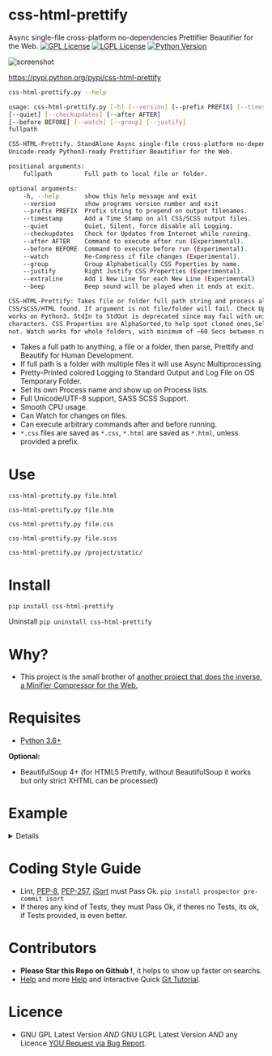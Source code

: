 # css-html-prettify

Async single-file cross-platform no-dependencies Prettifier Beautifier for the Web. [![GPL License](http://img.shields.io/badge/license-GPL-blue.svg?style=plastic)](http://opensource.org/licenses/GPL-3.0) [![LGPL License](http://img.shields.io/badge/license-LGPL-blue.svg?style=plastic)](http://opensource.org/licenses/LGPL-3.0) [![Python Version](https://img.shields.io/badge/Python-3-brightgreen.svg?style=plastic)](http://python.org)

![screenshot](https://source.unsplash.com/q78PYnUehV8/800x402 "Illustrative Photo by https://unsplash.com/@s_erwin")


https://pypi.python.org/pypi/css-html-prettify

```bash
css-html-prettify.py --help

usage: css-html-prettify.py [-h] [--version] [--prefix PREFIX] [--timestamp]
[--quiet] [--checkupdates] [--after AFTER]
[--before BEFORE] [--watch] [--group] [--justify]
fullpath

CSS-HTML-Prettify. StandAlone Async single-file cross-platform no-dependencies
Unicode-ready Python3-ready Prettifier Beautifier for the Web.

positional arguments:
    fullpath         Full path to local file or folder.

optional arguments:
    -h, --help       show this help message and exit
    --version        show programs version number and exit
    --prefix PREFIX  Prefix string to prepend on output filenames.
    --timestamp      Add a Time Stamp on all CSS/SCSS output files.
    --quiet          Quiet, Silent, force disable all Logging.
    --checkupdates   Check for Updates from Internet while running.
    --after AFTER    Command to execute after run (Experimental).
    --before BEFORE  Command to execute before run (Experimental).
    --watch          Re-Compress if file changes (Experimental).
    --group          Group Alphabetically CSS Poperties by name.
    --justify        Right Justify CSS Properties (Experimental).
    --extraline      Add 1 New Line for each New Line (Experimental)
    --beep           Beep sound will be played when it ends at exit.

CSS-HTML-Prettify: Takes file or folder full path string and process all
CSS/SCSS/HTML found. If argument is not file/folder will fail. Check Updates
works on Python3. StdIn to StdOut is deprecated since may fail with unicode
characters. CSS Properties are AlphaSorted,to help spot cloned ones,Selectors
not. Watch works for whole folders, with minimum of ~60 Secs between runs.
```

- Takes a full path to anything, a file or a folder, then parse, Prettify and Beautify for Human Development.
- If full path is a folder with multiple files it will use Async Multiprocessing.
- Pretty-Printed colored Logging to Standard Output and Log File on OS Temporary Folder.
- Set its own Process name and show up on Process lists.
- Full Unicode/UTF-8 support, SASS SCSS Support.
- Smooth CPU usage.
- Can Watch for changes on files.
- Can execute arbitrary commands after and before running.
- `*.css` files are saved as `*.css`, `*.html` are saved as `*.html`, unless provided a prefix.


# Use

```shell
css-html-prettify.py file.html

css-html-prettify.py file.htm

css-html-prettify.py file.css

css-html-prettify.py file.scss

css-html-prettify.py /project/static/
```


# Install

```
pip install css-html-prettify
```
Uninstall `pip uninstall css-html-prettify`


# Why?

- This project is the small brother of [another project that does the inverse, a Minifier Compressor for the Web.](https://github.com/juancarlospaco/css-html-js-minify#css-html-js-minify)


# Requisites

- [Python 3.6+](https://www.python.org "Python Homepage")

**Optional:**

- BeautifulSoup 4+ (for HTML5 Prettify, without BeautifulSoup it works but only strict XHTML can be processed)


# Example

<details>

**Input CSS:**

```css
/* dont remove this comment */
.class, #NotHex, input[type="text"], a:hover  {
    border:none;
    margin:0 0 0 0;
    border-color:    fuchsia;
    color:           mediumspringgreen;
    background-position:0 0;
    transform-origin:0 0;
    margin: 0px !important;
    color: #000000;
    background-color: #FFFFFF;
}





.foo {content: "If you leave too much new lines it will add a horizontal line"}
```

**Output CSS:**

```css
@charset utf-8;


/* dont remove this comment */
.class, #NotHex, input[type="text"], a:hover {
    background-color:    #FFFFFF;
    background-position: 0 0;
    border:              none;
    border-color:        fuchsia;

    color:               mediumspringgreen;
    color:               #000000;

    margin:              0 0 0 0;
    margin:              0 !important;

    transform-origin:    0 0;
}




/* ------------------------------------------------------------------------ */




.foo {content: "If you leave too much new lines it will add a horizontal line"}


```

</details>


# Coding Style Guide

- Lint, [PEP-8](https://www.python.org/dev/peps/pep-0008), [PEP-257](https://www.python.org/dev/peps/pep-0257),  [iSort](https://github.com/timothycrosley/isort) must Pass Ok. `pip install prospector pre-commit isort`
- If theres any kind of Tests, they must Pass Ok, if theres no Tests, its ok, if Tests provided, is even better.


# Contributors

- **Please Star this Repo on Github !**, it helps to show up faster on searchs.
- [Help](https://help.github.com/articles/using-pull-requests) and more [Help](https://help.github.com/articles/fork-a-repo) and Interactive Quick [Git Tutorial](https://try.github.io).


# Licence

- GNU GPL Latest Version *AND* GNU LGPL Latest Version *AND* any Licence [YOU Request via Bug Report](https://github.com/juancarlospaco/css-html-prettify/issues/new).
